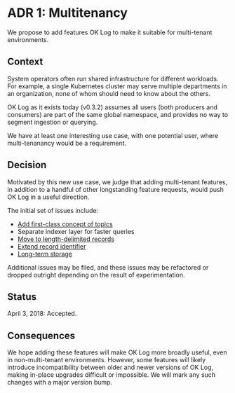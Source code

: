 # ADR 1: Multitenancy

We propose to add features OK Log to make it suitable for multi-tenant
environments.

## Context

System operators often run shared infrastructure for different workloads. For
example, a single Kubernetes cluster may serve multiple departments in an
organization, none of whom should need to know about the others.

OK Log as it exists today (v0.3.2) assumes all users (both producers and
consumers) are part of the same global namespace, and provides no way to
segment ingestion or querying.

We have at least one interesting use case, with one potential user, where
multi-tenanancy would be a requirement.

## Decision

Motivated by this new use case, we judge that adding multi-tenant features, in
addition to a handful of other longstanding feature requests, would push OK Log
in a useful direction.

The initial set of issues include:

- [Add first-class concept of topics](https://github.com/denji/oklog/issues/113)
- Separate indexer layer for faster queries
- [Move to length-delimited records](https://github.com/denji/oklog/issues/112)
- [Extend record identifier](https://github.com/denji/oklog/issues/114)
- [Long-term storage](https://github.com/denji/oklog/issues/115)

Additional issues may be filed, and these issues may be refactored or dropped
outright depending on the result of experimentation.

## Status

April 3, 2018: Accepted.

## Consequences

We hope adding these features will make OK Log more broadly useful, even in
non-multi-tenant environments. However, some features will likely introduce
incompatibility between older and newer versions of OK Log, making in-place
upgrades difficult or impossible. We will mark any such changes with a major
version bump.
